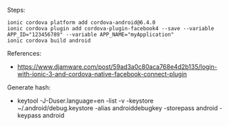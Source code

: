 Steps:
```
ionic cordova platform add cordova-android@6.4.0
ionic cordova plugin add cordova-plugin-facebook4 --save --variable APP_ID="123456789" --variable APP_NAME="myApplication"
ionic cordova build android
```


References:
- https://www.djamware.com/post/59ad3a0c80aca768e4d2b135/login-with-ionic-3-and-cordova-native-facebook-connect-plugin

Generate hash:
- keytool -J-Duser.language=en -list -v -keystore ~/.android/debug.keystore -alias androiddebugkey -storepass android -keypass android

